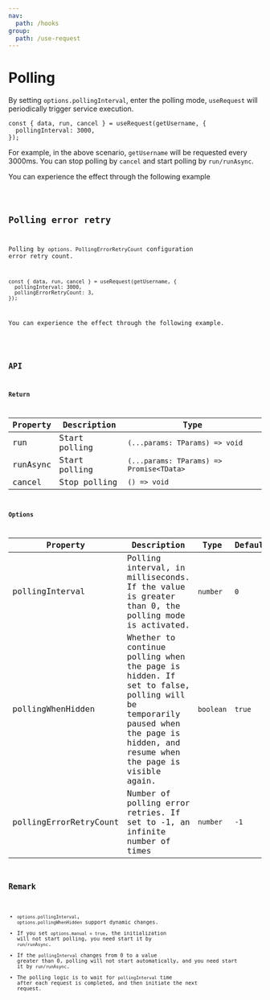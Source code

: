 ```yaml
---
nav:
  path: /hooks
group:
  path: /use-request
---
```


# Polling

By setting `options.pollingInterval`, enter the polling mode, `useRequest` will periodically trigger service execution.

```tsx | pure
const { data, run, cancel } = useRequest(getUsername, {
  pollingInterval: 3000,
});
```

For example, in the above scenario, `getUsername` will be requested every 3000ms. You can stop polling by `cancel` and start polling by `run/runAsync`.

You can experience the effect through the following example

<code src="./demo/polling.tsx" />

## Polling error retry

Polling by `options. PollingErrorRetryCount` configuration error retry count.

```tsx | pure
const { data, run, cancel } = useRequest(getUsername, {
  pollingInterval: 3000,
  pollingErrorRetryCount: 3,
});
```

You can experience the effect through the following example.

<code src="./demo/pollingError.tsx" />

## API

### Return

| Property | Description   | Type                                     |
| -------- | ------------- | ---------------------------------------- |
| run      | Start polling | `(...params: TParams) => void`           |
| runAsync | Start polling | `(...params: TParams) => Promise<TData>` |
| cancel   | Stop polling  | `() => void`                             |

### Options

| Property               | Description                                                                                                                                                                  | Type      | Default |
| ---------------------- | ---------------------------------------------------------------------------------------------------------------------------------------------------------------------------- | --------- | ------- |
| pollingInterval        | Polling interval, in milliseconds. If the value is greater than 0, the polling mode is activated.                                                                            | `number`  | `0`     |
| pollingWhenHidden      | Whether to continue polling when the page is hidden. If set to false, polling will be temporarily paused when the page is hidden, and resume when the page is visible again. | `boolean` | `true`  |
| pollingErrorRetryCount | Number of polling error retries. If set to -1, an infinite number of times                                                                                                   | `number`  | `-1`    |

## Remark

- `options.pollingInterval`, `options.pollingWhenHidden` support dynamic changes.
- If you set `options.manual = true`, the initialization will not start polling, you need start it by `run/runAsync`.
- If the `pollingInterval` changes from 0 to a value greater than 0, polling will not start automatically, and you need start it by `run/runAsync`.
- The polling logic is to wait for `pollingInterval` time after each request is completed, and then initiate the next request.

